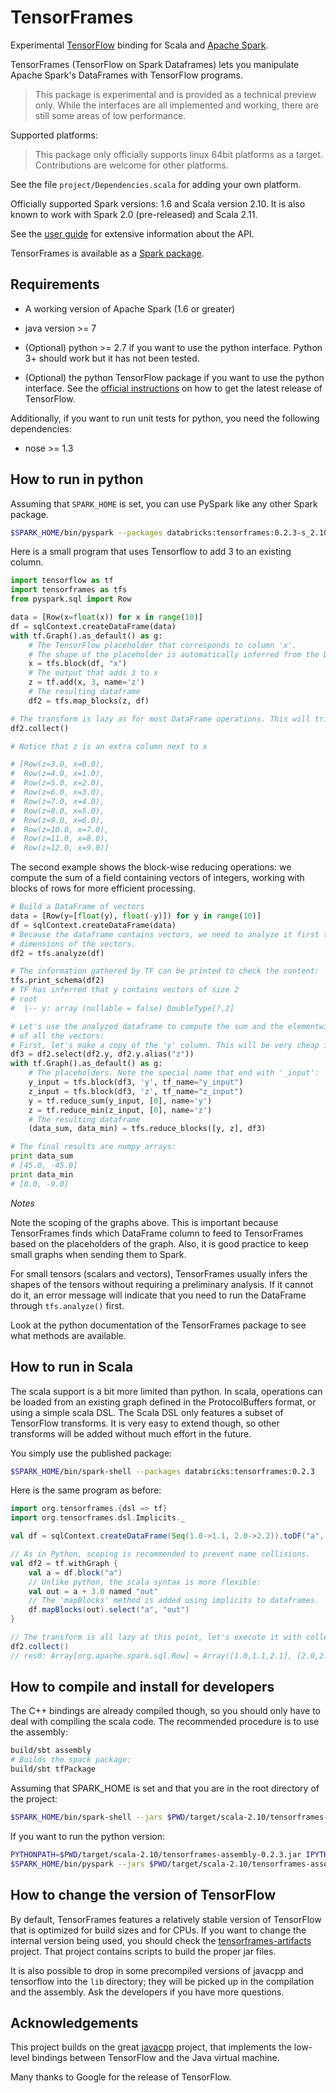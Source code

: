 # TensorFrames

Experimental [TensorFlow](https://www.tensorflow.org/) binding for Scala and 
[Apache Spark](http://spark.apache.org/).

TensorFrames (TensorFlow on Spark Dataframes) lets you manipulate Apache Spark's DataFrames with 
TensorFlow programs.

> This package is experimental and is provided as a technical preview only. While the 
> interfaces are all implemented and working, there are still some areas of low performance.

Supported platforms:

> This package only officially supports linux 64bit platforms as a target.
> Contributions are welcome for other platforms.

See the file `project/Dependencies.scala` for adding your own platform.

Officially supported Spark versions: 1.6 and Scala version 2.10. It is also known to work with 
Spark 2.0 (pre-released) and Scala 2.11.

See the [user guide](https://github.com/databricks/tensorframes/wiki/TensorFrames-user-guide) for
 extensive information about the API.
 
TensorFrames is available as a
 [Spark package](http://spark-packages.org/package/databricks/tensorframes).

## Requirements

 - A working version of Apache Spark (1.6 or greater)

 - java version >= 7
 
 - (Optional) python >= 2.7 if you want to use the python interface. Python 3+ should work but it 
 has not been tested.
 
 - (Optional) the python TensorFlow package if you want to use the python interface. See the 
 [official instructions](https://www.tensorflow.org/versions/r0.7/get_started/os_setup.html#download-and-setup)
  on how to get the latest release of TensorFlow.

Additionally, if you want to run unit tests for python, you need the following dependencies:

 - nose >= 1.3 


## How to run in python

Assuming that `SPARK_HOME` is set, you can use PySpark like any other Spark package.

```bash
$SPARK_HOME/bin/pyspark --packages databricks:tensorframes:0.2.3-s_2.10
```

Here is a small program that uses Tensorflow to add 3 to an existing column.

```python
import tensorflow as tf
import tensorframes as tfs
from pyspark.sql import Row

data = [Row(x=float(x)) for x in range(10)]
df = sqlContext.createDataFrame(data)
with tf.Graph().as_default() as g:
    # The TensorFlow placeholder that corresponds to column 'x'.
    # The shape of the placeholder is automatically inferred from the DataFrame.
    x = tfs.block(df, "x")
    # The output that adds 3 to x
    z = tf.add(x, 3, name='z')
    # The resulting dataframe
    df2 = tfs.map_blocks(z, df)

# The transform is lazy as for most DataFrame operations. This will trigger it:
df2.collect()

# Notice that z is an extra column next to x

# [Row(z=3.0, x=0.0),
#  Row(z=4.0, x=1.0),
#  Row(z=5.0, x=2.0),
#  Row(z=6.0, x=3.0),
#  Row(z=7.0, x=4.0),
#  Row(z=8.0, x=5.0),
#  Row(z=9.0, x=6.0),
#  Row(z=10.0, x=7.0),
#  Row(z=11.0, x=8.0),
#  Row(z=12.0, x=9.0)]
```

The second example shows the block-wise reducing operations: we compute the sum of a field containing 
vectors of integers, working with blocks of rows for more efficient processing.

```python
# Build a DataFrame of vectors
data = [Row(y=[float(y), float(-y)]) for y in range(10)]
df = sqlContext.createDataFrame(data)
# Because the dataframe contains vectors, we need to analyze it first to find the
# dimensions of the vectors.
df2 = tfs.analyze(df)

# The information gathered by TF can be printed to check the content:
tfs.print_schema(df2)
# TF has inferred that y contains vectors of size 2
# root
#  |-- y: array (nullable = false) DoubleType[?,2]

# Let's use the analyzed dataframe to compute the sum and the elementwise minimum 
# of all the vectors:
# First, let's make a copy of the 'y' column. This will be very cheap in Spark 2.0+
df3 = df2.select(df2.y, df2.y.alias("z"))
with tf.Graph().as_default() as g:
    # The placeholders. Note the special name that end with '_input':
    y_input = tfs.block(df3, 'y', tf_name="y_input")
    z_input = tfs.block(df3, 'z', tf_name="z_input")
    y = tf.reduce_sum(y_input, [0], name='y')
    z = tf.reduce_min(z_input, [0], name='z')
    # The resulting dataframe
    (data_sum, data_min) = tfs.reduce_blocks([y, z], df3)

# The final results are numpy arrays:
print data_sum
# [45.0, -45.0]
print data_min
# [0.0, -9.0]
```

*Notes*

Note the scoping of the graphs above. This is important because TensorFrames finds which 
DataFrame column to feed to TensorFrames based on the placeholders of the graph. Also, it is 
 good practice to keep small graphs when sending them to Spark.
 
For small tensors (scalars and vectors), TensorFrames usually infers the shapes of the 
tensors without requiring a preliminary analysis. If it cannot do it, an error message will 
indicate that you need to run the DataFrame through `tfs.analyze()` first.

Look at the python documentation of the TensorFrames package to see what methods are available.


## How to run in Scala

The scala support is a bit more limited than python. In scala, operations can be loaded from 
 an existing graph defined in the ProtocolBuffers format, or using a simple scala DSL. The
 Scala DSL only features a subset of TensorFlow transforms. It is very easy to extend
 though, so other transforms will be added without much effort in the future.

You simply use the published package:

```bash
$SPARK_HOME/bin/spark-shell --packages databricks:tensorframes:0.2.3
```

Here is the same program as before:

```scala
import org.tensorframes.{dsl => tf}
import org.tensorframes.dsl.Implicits._

val df = sqlContext.createDataFrame(Seq(1.0->1.1, 2.0->2.2)).toDF("a", "b")

// As in Python, scoping is recommended to prevent name collisions.
val df2 = tf.withGraph {
    val a = df.block("a")
    // Unlike python, the scala syntax is more flexible:
    val out = a + 3.0 named "out"
    // The 'mapBlocks' method is added using implicits to dataframes.
    df.mapBlocks(out).select("a", "out")
}

// The transform is all lazy at this point, let's execute it with collect:
df2.collect()
// res0: Array[org.apache.spark.sql.Row] = Array([1.0,1.1,2.1], [2.0,2.2,4.2])   
```

## How to compile and install for developers

 The C++ bindings are already compiled though, so you should only have to deal with compiling
 the scala code. The recommended procedure is to use the assembly:

```bash
build/sbt assembly
# Builds the spack package:
build/sbt tfPackage
```

Assuming that SPARK_HOME is set and that you are in the root directory of the project:

```bash
$SPARK_HOME/bin/spark-shell --jars $PWD/target/scala-2.10/tensorframes-assembly-0.2.3.jar
```

If you want to run the python version:
 
```bash
PYTHONPATH=$PWD/target/scala-2.10/tensorframes-assembly-0.2.3.jar IPYTHON=1 \
$SPARK_HOME/bin/pyspark --jars $PWD/target/scala-2.10/tensorframes-assembly-0.2.3.jar
```


## How to change the version of TensorFlow

By default, TensorFrames features a relatively stable version of TensorFlow that is optimized 
for build sizes and for CPUs. If you want to change the internal version being used, you should
check the [tensorframes-artifacts](https://github.com/tjhunter/tensorframes-artifacts) project. 
That project contains scripts to build the proper jar files.

It is also possible to drop in some precompiled versions of javacpp and tensorflow into the `lib`
 directory; they will be picked up in the compilation and the assembly. Ask the developers if you
 have more questions.

## Acknowledgements

This project builds on the great [javacpp](https://github.com/bytedeco/javacpp) project, that
 implements the low-level bindings between TensorFlow and the Java virtual machine.

Many thanks to Google for the release of TensorFlow.
